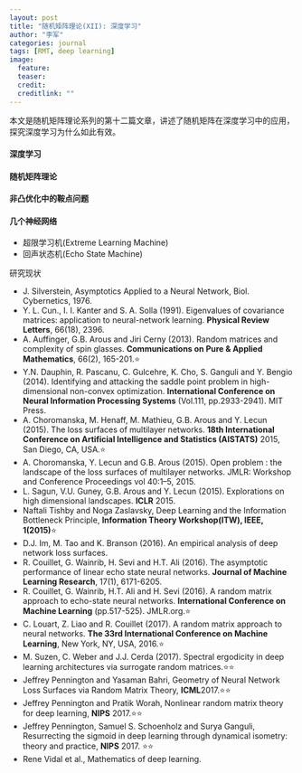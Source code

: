 ```yaml
---
layout: post
title: "随机矩阵理论(XII): 深度学习"
author: "李军"
categories: journal
tags: [RMT, deep learning]
image:
  feature: 
  teaser: 
  credit: 
  creditlink: ""
---
```


本文是随机矩阵理论系列的第十二篇文章，讲述了随机矩阵在深度学习中的应用，探究深度学习为什么如此有效。

#### 深度学习

#### 随机矩阵理论

#### 非凸优化中的鞍点问题

#### 几个神经网络

+ 超限学习机(Extreme Learning Machine)
+ 回声状态机(Echo State Machine)

研究现状

+ J. Silverstein, Asymptotics Applied to a Neural Network, Biol. Cybernetics, 1976.
+ Y. L. Cun., I. I. Kanter and S. A. Solla (1991). Eigenvalues of covariance matrices: application to neural-network learning. **Physical Review Letters**, 66(18), 2396.
+ A. Auffinger, G.B. Arous and Jiri Cerny (2013). Random matrices and complexity of spin glasses. **Communications on Pure & Applied Mathematics**, 66(2), 165-201.⭐️
+ Y.N. Dauphin, R. Pascanu, C. Gulcehre, K. Cho, S. Ganguli and Y. Bengio (2014). Identifying and attacking the saddle point problem in high-dimensional non-convex optimization. **International Conference on Neural Information Processing Systems** (Vol.111, pp.2933-2941). MIT Press.
+ A. Choromanska, M. Henaff, M. Mathieu, G.B. Arous and Y. Lecun (2015). The loss surfaces of multilayer networks. **18th International Conference on Artificial Intelligence and Statistics (AISTATS)** 2015, San Diego, CA, USA.⭐️
+ A. Choromanska, Y. Lecun and G.B. Arous (2015). Open problem : the landscape of the loss surfaces of multilayer networks. JMLR: Workshop and Conference Proceedings vol 40:1–5, 2015.
+ L. Sagun, V.U. Guney, G.B. Arous and Y. Lecun (2015). Explorations on high dimensional landscapes. **ICLR** 2015.
+ Naftali Tishby and Noga Zaslavsky, Deep Learning and the Information Bottleneck Principle, **Information Theory Workshop(ITW), IEEE, 1(2015)**⭐️
+ D.J. Im, M. Tao and K. Branson (2016). An empirical analysis of deep network loss surfaces.
+ R. Couillet, G. Wainrib, H. Sevi and H.T. Ali (2016). The asymptotic performance of linear echo state neural networks. **Journal of Machine Learning Research**, 17(1), 6171-6205.
+ R. Couillet, G. Wainrib, H.T. Ali and H. Sevi (2016). A random matrix approach to echo-state neural networks. **International Conference on Machine Learning** (pp.517-525). JMLR.org.⭐️
+ C. Louart, Z. Liao and R. Couillet (2017). A random matrix approach to neural networks. **The 33rd International Conference on Machine
  Learning**, New York, NY, USA, 2016.⭐️
+ M. Suzen, C. Weber and J.J. Cerda (2017). Spectral ergodicity in deep learning architectures via surrogate random matrices.⭐️⭐️
+ Jeffrey Pennington and Yasaman Bahri, Geometry of Neural Network Loss Surfaces via Random Matrix Theory, **ICML**2017.⭐️⭐️
+ Jeffrey Pennington and Pratik Worah, Nonlinear random matrix theory for deep learning, **NIPS** 2017.⭐️⭐️
+ Jeffrey Pennington, Samuel S. Schoenholz and Surya Ganguli, Resurrecting the sigmoid in deep learning through dynamical isometry: theory and practice, **NIPS** 2017. ⭐️⭐️
+ Rene Vidal et al., Mathematics of deep learning.